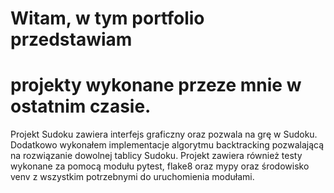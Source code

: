 # Witam, w tym portfolio przedstawiam
# projekty wykonane przeze mnie w ostatnim czasie.

Projekt Sudoku zawiera interfejs graficzny oraz pozwala na grę w Sudoku. Dodatkowo wykonałem implementacje algorytmu backtracking pozwalającą na rozwiązanie dowolnej tablicy Sudoku.
Projekt zawiera również testy wykonane za pomocą modułu pytest, flake8 oraz mypy oraz środowisko venv z wszystkim potrzebnymi do uruchomienia modułami.
